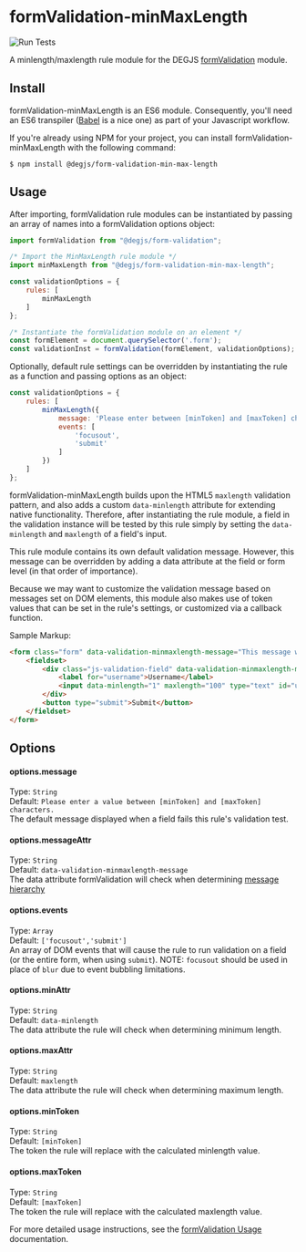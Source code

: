 # formValidation-minMaxLength
![Run Tests](https://github.com/DEGJS/formValidation-minMaxLength/workflows/Run%20Tests/badge.svg)

A minlength/maxlength rule module for the DEGJS [formValidation](https://github.com/DEGJS/formValidation) module.


## Install
formValidation-minMaxLength is an ES6 module. Consequently, you'll need an ES6 transpiler ([Babel](https://babeljs.io) is a nice one) as part of your Javascript workflow.

If you're already using NPM for your project, you can install formValidation-minMaxLength with the following command:

```
$ npm install @degjs/form-validation-min-max-length
```

## Usage
After importing, formValidation rule modules can be instantiated by passing an array of names into a formValidation options object:

```js
import formValidation from "@degjs/form-validation";

/* Import the MinMaxLength rule module */
import minMaxLength from "@degjs/form-validation-min-max-length";

const validationOptions = {
    rules: [
        minMaxLength
    ]
};

/* Instantiate the formValidation module on an element */
const formElement = document.querySelector('.form');
const validationInst = formValidation(formElement, validationOptions);
```

Optionally, default rule settings can be overridden by instantiating the rule as a function and passing options as an object: 
```js
const validationOptions = {
    rules: [
        minMaxLength({
            message: 'Please enter between [minToken] and [maxToken] characters.',
            events: [
                'focusout',
                'submit'
            ]
        })
    ]
};
```

formValidation-minMaxLength builds upon the HTML5 `maxlength` validation pattern, and also adds a custom `data-minlength` attribute for extending native functionality. Therefore, after instantiating the rule module, a field in the validation instance will be tested by this rule simply by setting the `data-minlength` and `maxlength` of a field's input.

This rule module contains its own default validation message. However, this message can be overridden by adding a data attribute at the field or form level (in that order of importance).

Because we may want to customize the validation message based on messages set on DOM elements, this module also makes use of token values that can be set in the rule's settings, or customized via a callback function.

Sample Markup:
```html
<form class="form" data-validation-minmaxlength-message="This message will override the default rule message, and only use [minToken].">
    <fieldset>
        <div class="js-validation-field" data-validation-minmaxlength-message="This message will override both the default rule message and the form element message, and only use [maxToken].">
            <label for="username">Username</label>
            <input data-minlength="1" maxlength="100" type="text" id="username" name="username">
        </div>
        <button type="submit">Submit</button>
    </fieldset>
</form>
```


## Options

#### options.message
Type: `String`  
Default: `Please enter a value between [minToken] and [maxToken] characters.`  
The default message displayed when a field fails this rule's validation test.

#### options.messageAttr
Type: `String`  
Default: `data-validation-minmaxlength-message`  
The data attribute formValidation will check when determining [message hierarchy](https://github.com/DEGJS/formValidation#configuring-error-messages)

#### options.events
Type: `Array`  
Default: `['focusout','submit']`  
An array of DOM events that will cause the rule to run validation on a field (or the entire form, when using `submit`). NOTE: `focusout` should be used in place of `blur` due to event bubbling limitations.

#### options.minAttr
Type: `String`  
Default: `data-minlength`  
The data attribute the rule will check when determining minimum length.

#### options.maxAttr
Type: `String`  
Default: `maxlength`  
The data attribute the rule will check when determining maximum length.

#### options.minToken
Type: `String`  
Default: `[minToken]`  
The token the rule will replace with the calculated minlength value.

#### options.maxToken
Type: `String`  
Default: `[maxToken]`  
The token the rule will replace with the calculated maxlength value.

For more detailed usage instructions, see the [formValidation Usage](https://github.com/DEGJS/formValidation#usage) documentation.
